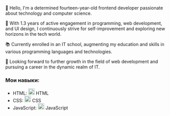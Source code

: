 👋 Hello, I'm a determined fourteen-year-old frontend developer passionate about technology and computer science.

🚀 With 1.3 years of active engagement in programming, web development, and UI design, I continuously strive for self-improvement and exploring new horizons in the tech world.

📚 Currently enrolled in an IT school, augmenting my education and skills in various programming languages and technologies.

💼 Looking forward to further growth in the field of web development and pursuing a career in the dynamic realm of IT.



### Мои навыки:
<link rel="stylesheet" href="https://cdnjs.cloudflare.com/ajax/libs/font-awesome/5.15.4/css/all.min.css">


- HTML: <img src="https://cdnjs.cloudflare.com/ajax/libs/font-awesome/5.15.4/css/all.min.css" width="20" height="20"> HTML
- CSS: <img src="https://cdnjs.cloudflare.com/ajax/libs/font-awesome/5.15.4/css/all.min.css" width="20" height="20"> CSS
- JavaScript: <img src="https://cdnjs.cloudflare.com/ajax/libs/font-awesome/5.15.4/css/all.min.css" width="20" height="20"> JavaScript
